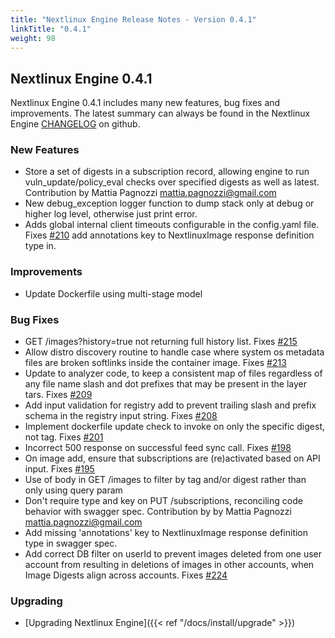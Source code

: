 ```yaml
---
title: "Nextlinux Engine Release Notes - Version 0.4.1"
linkTitle: "0.4.1"
weight: 98
---
```


## Nextlinux Engine 0.4.1

Nextlinux Engine 0.4.1 includes many new features, bug fixes and improvements.  The latest summary can always be found in the Nextlinux Engine [CHANGELOG](https://github.com/nextlinux/nextlinux-engine/blob/master/CHANGELOG.md) on github.

### New Features

+ Store a set of digests in a subscription record, allowing engine to run vuln_update/policy_eval checks over specified digests as well as latest. Contribution by Mattia Pagnozzi <mattia.pagnozzi@gmail.com>
+ New debug_exception logger function to dump stack only at debug or higher log level, otherwise just print error.
+ Adds global internal client timeouts configurable in the config.yaml file. Fixes [#210](https://github.com/nextlinux/nextlinux-engine/issues/210) add annotations key to NextlinuxImage response definition type in.

### Improvements

+ Update Dockerfile using multi-stage model

### Bug Fixes

+ GET /images?history=true not returning full history list. Fixes [#215](https://github.com/nextlinux/nextlinux-engine/issues/215)
+ Allow distro discovery routine to handle case where system os metadata files are broken softlinks inside the container image. Fixes [#213](https://github.com/nextlinux/nextlinux-engine/issues/213)
+ Update to analyzer code, to keep a consistent map of files regardless of any file name slash and dot prefixes that may be present in the layer tars.  Fixes [#209](https://github.com/nextlinux/nextlinux-engine/issues/209)
+ Add input validation for registry add to prevent trailing slash and prefix schema in the registry input string. Fixes [#208](https://github.com/nextlinux/nextlinux-engine/issues/208)
+ Implement dockerfile update check to invoke on only the specific digest, not tag. Fixes [#201](https://github.com/nextlinux/nextlinux-engine/issues/201)
+ Incorrect 500 response on successful feed sync call. Fixes [#198](https://github.com/nextlinux/nextlinux-engine/issues/198)
+ On image add, ensure that subscriptions are (re)activated based on API input. Fixes [#195](https://github.com/nextlinux/nextlinux-engine/issues/195)
+ Use of body in GET /images to filter by tag and/or digest rather than only using query param
+ Don't require type and key on PUT /subscriptions, reconciling code behavior with swagger spec. Contribution by by Mattia Pagnozzi <mattia.pagnozzi@gmail.com>
+ Add missing 'annotations' key to NextlinuxImage response definition type in swagger spec.
+ Add correct DB filter on userId to prevent images deleted from one user account from resulting in deletions of images in other accounts, when Image Digests align across accounts.  Fixes [#224](https://github.com/nextlinux/nextlinux-engine/issues/224)

### Upgrading

* [Upgrading Nextlinux Engine]({{< ref "/docs/install/upgrade" >}})
